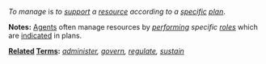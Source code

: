 *To manage* is *to [support](https://github.com/gcassel/Modular-Organization-Terminology/blob/master/terms/support.md) a [resource](https://github.com/gcassel/Modular-Organization-Terminology/blob/master/terms/resource.md) according to a [specific](https://github.com/gcassel/Modular-Organization-Terminology/blob/master/terms/specific.md) [plan](https://github.com/gcassel/Modular-Organization-Terminology/blob/master/terms/plan.md)*.
		
**Notes:** [Agents](https://github.com/gcassel/Modular-Organization-Terminology/blob/master/terms/agent.md) often manage resources by *[performing](https://github.com/gcassel/Modular-Organization-Terminology/blob/master/terms/perform.md) specific [roles](https://github.com/gcassel/Modular-Organization-Terminology/blob/master/terms/role.md)* which are [indicated](https://github.com/gcassel/Modular-Organization-Terminology/blob/master/terms/indicate.md) in plans.

**[Related](https://github.com/gcassel/Modular-Organization-Terminology/blob/master/terms/relationship.md) [Terms](https://github.com/gcassel/Modular-Organization-Terminology/blob/master/terms/term.md):**  *[administer](https://github.com/gcassel/Modular-Organization-Terminology/blob/master/terms/administer.md), [govern](https://github.com/gcassel/Modular-Organization-Terminology/blob/master/terms/govern.md), [regulate](https://github.com/gcassel/Modular-Organization-Terminology/blob/master/terms/regulate.md), [sustain](https://github.com/gcassel/Modular-Organization-Terminology/blob/master/terms/sustain.md)*
